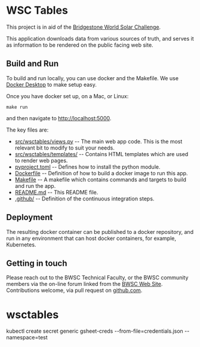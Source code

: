 # WSC Tables

This project is in aid of the [Bridgestone World Solar Challenge](https://www.worldsolarchallenge.org/).

This application downloads data from various sources of truth, and serves it as
information to be rendered on the public facing web site.

## Build and Run

To build and run locally, you can use docker and the Makefile. We use [Docker Desktop](https://www.docker.com/products/docker-desktop) to make setup easy.

Once you have docker set up, on a Mac, or Linux:

```
make run
```

and then navigate to [http://localhost:5000](http://localhost:5000).

The key files are:

* [src/wsctables/views.py](src/wsctables/views.py) -- The main web app code. This is the most relevant bit to modify to suit your needs.
* [src/wsctables/templates/](src/wsctables/templates/) -- Contains HTML templates which are used to render web pages.
* [pyproject.toml](pyproject.toml) -- Defines how to install the python module.
* [Dockerfile](Dockerfile) -- Definition of how to build a docker image to run this app.
* [Makefile](Makefile) -- A makefile which contains commands and targets to build and run the app.
* [README.md](README.md) -- This README file.
* [.github/](.github/) -- Definition of the continuous integration steps.


## Deployment

The resulting docker container can be published to a docker repository, and run in any environment that can host docker containers, for example, Kubernetes.

## Getting in touch

Please reach out to the BWSC Technical Faculty, or the BWSC community members via the on-line forum linked from the [BWSC Web Site](https://www.worldsolarchallenge.org/). Contributions welcome, via pull request on [github.com](https://github.com/worldsolarchallenge/wsctables).
# wsctables

kubectl create secret generic gsheet-creds --from-file=credentials.json --namespace=test